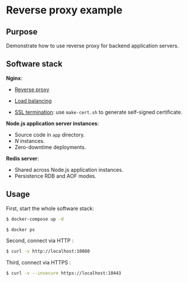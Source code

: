 Reverse proxy example
===

## Purpose

Demonstrate how to use reverse proxy for backend application servers.


## Software stack

**Nginx**:

 - [Reverse proxy](http://nginx.com/resources/admin-guide/reverse-proxy/)

 - [Load balancing](http://nginx.com/resources/admin-guide/load-balancer/)

 - [SSL termination](http://nginx.com/resources/admin-guide/nginx-ssl-termination/): use `make-cert.sh` to generate self-signed certificate.


**Node.js application server instances**:

 - Source code in `app` directory.
 - *N* instances.
 - Zero-downtime deployments.

**Redis server**:

 - Shared across Node.js application instances.
 - Persistence RDB and AOF modes.


## Usage

First, start the whole software stack:

```bash
$ docker-compose up -d

$ docker ps
```


Second, connect via HTTP :

```bash
$ curl -v http://localhost:10080
```

Third, connect via HTTPS :

```bash
$ curl -v --insecure https://localhost:10443
```

